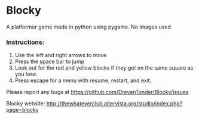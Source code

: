 # Blocky
A platformer game made in python using pygame.
No images used.

### Instructions:
1. Use the left and right arrows to move
2. Press the space bar to jump
3. Look out for the red and yellow blocks if they get on the same square as you lose.
4. Press escape for a menu with resume, restart, and exit.

Please report any bugs at https://github.com/DrevanTonder/Blocky/issues
 
Blocky website: http://thewhateverclub.altervista.org/studio/index.php?page=blocky
